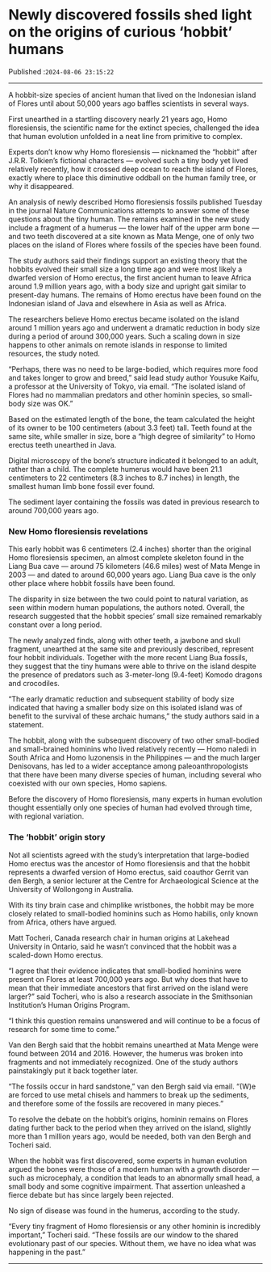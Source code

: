 # Newly discovered fossils shed light on the origins of curious ‘hobbit’ humans

Published :`2024-08-06 23:15:22`

---

A hobbit-size species of ancient human that lived on the Indonesian island of Flores until about 50,000 years ago baffles scientists in several ways.

First unearthed in a startling discovery nearly 21 years ago, Homo floresiensis, the scientific name for the extinct species, challenged the idea that human evolution unfolded in a neat line from primitive to complex.

Experts don’t know why Homo floresiensis — nicknamed the “hobbit” after J.R.R. Tolkien’s fictional characters — evolved such a tiny body yet lived relatively recently, how it crossed deep ocean to reach the island of Flores, exactly where to place this diminutive oddball on the human family tree, or why it disappeared.

An analysis of newly described Homo floresiensis fossils published Tuesday in the journal Nature Communications attempts to answer some of these questions about the tiny human. The remains examined in the new study include a fragment of a humerus — the lower half of the upper arm bone — and two teeth discovered at a site known as Mata Menge, one of only two places on the island of Flores where fossils of the species have been found.

The study authors said their findings support an existing theory that the hobbits evolved their small size a long time ago and were most likely a dwarfed version of Homo erectus, the first ancient human to leave Africa around 1.9 million years ago, with a body size and upright gait similar to present-day humans. The remains of Homo erectus have been found on the Indonesian island of Java and elsewhere in Asia as well as Africa.

The researchers believe Homo erectus became isolated on the island around 1 million years ago and underwent a dramatic reduction in body size during a period of around 300,000 years. Such a scaling down in size happens to other animals on remote islands in response to limited resources, the study noted.

“Perhaps, there was no need to be large-bodied, which requires more food and takes longer to grow and breed,” said lead study author Yousuke Kaifu, a professor at the University of Tokyo, via email. “The isolated island of Flores had no mammalian predators and other hominin species, so small-body size was OK.”

Based on the estimated length of the bone, the team calculated the height of its owner to be 100 centimeters (about 3.3 feet) tall. Teeth found at the same site, while smaller in size, bore a “high degree of similarity” to Homo erectus teeth unearthed in Java.

Digital microscopy of the bone’s structure indicated it belonged to an adult, rather than a child. The complete humerus would have been 21.1 centimeters to 22 centimeters (8.3 inches to 8.7 inches) in length, the smallest human limb bone fossil ever found.

The sediment layer containing the fossils was dated in previous research to around 700,000 years ago.

### New Homo floresiensis revelations

This early hobbit was 6 centimeters (2.4 inches) shorter than the original Homo floresiensis specimen, an almost complete skeleton found in the Liang Bua cave — around 75 kilometers (46.6 miles) west of Mata Menge in 2003 — and dated to around 60,000 years ago. Liang Bua cave is the only other place where hobbit fossils have been found.

The disparity in size between the two could point to natural variation, as seen within modern human populations, the authors noted. Overall, the research suggested that the hobbit species’ small size remained remarkably constant over a long period.

The newly analyzed finds, along with other teeth, a jawbone and skull fragment, unearthed at the same site and previously described, represent four hobbit individuals. Together with the more recent Liang Bua fossils, they suggest that the tiny humans were able to thrive on the island despite the presence of predators such as 3-meter-long (9.4-feet) Komodo dragons and crocodiles.

“The early dramatic reduction and subsequent stability of body size indicated that having a smaller body size on this isolated island was of benefit to the survival of these archaic humans,” the study authors said in a statement.

The hobbit, along with the subsequent discovery of two other small-bodied and small-brained hominins who lived relatively recently — Homo naledi in South Africa and Homo luzonensis in the Philippines — and the much larger Denisovans, has led to a wider acceptance among paleoanthropologists that there have been many diverse species of human, including several who coexisted with our own species, Homo sapiens.

Before the discovery of Homo floresiensis, many experts in human evolution thought essentially only one species of human had evolved through time, with regional variation.

### The ‘hobbit’ origin story

Not all scientists agreed with the study’s interpretation that large-bodied Homo erectus was the ancestor of Homo floresiensis and that the hobbit represents a dwarfed version of Homo erectus, said coauthor Gerrit van den Bergh, a senior lecturer at the Centre for Archaeological Science at the University of Wollongong in Australia.

With its tiny brain case and chimplike wristbones, the hobbit may be more closely related to small-bodied hominins such as Homo habilis, only known from Africa, others have argued.

Matt Tocheri, Canada research chair in human origins at Lakehead University in Ontario, said he wasn’t convinced that the hobbit was a scaled-down Homo erectus.

“I agree that their evidence indicates that small-bodied hominins were present on Flores at least 700,000 years ago. But why does that have to mean that their immediate ancestors that first arrived on the island were larger?” said Tocheri, who is also a research associate in the Smithsonian Institution’s Human Origins Program.

“I think this question remains unanswered and will continue to be a focus of research for some time to come.”

Van den Bergh said that the hobbit remains unearthed at Mata Menge were found between 2014 and 2016. However, the humerus was broken into fragments and not immediately recognized. One of the study authors painstakingly put it back together later.

“The fossils occur in hard sandstone,” van den Bergh said via email. “(W)e are forced to use metal chisels and hammers to break up the sediments, and therefore some of the fossils are recovered in many pieces.”

To resolve the debate on the hobbit’s origins, hominin remains on Flores dating further back to the period when they arrived on the island, slightly more than 1 million years ago, would be needed, both van den Bergh and Tocheri said.

When the hobbit was first discovered, some experts in human evolution argued the bones were those of a modern human with a growth disorder — such as microcephaly, a condition that leads to an abnormally small head, a small body and some cognitive impairment. That assertion unleashed a fierce debate but has since largely been rejected.

No sign of disease was found in the humerus, according to the study.

“Every tiny fragment of Homo floresiensis or any other hominin is incredibly important,” Tocheri said. “These fossils are our window to the shared evolutionary past of our species. Without them, we have no idea what was happening in the past.”

---

